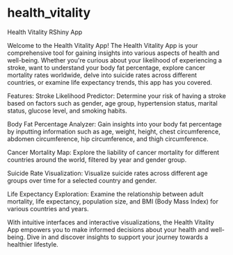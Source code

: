 # health_vitality
Health Vitality RShiny App

Welcome to the Health Vitality App!
The Health Vitality App is your comprehensive tool for gaining insights into various aspects of health and well-being. Whether you're curious about your likelihood of experiencing a stroke, want to understand your body fat percentage, explore cancer mortality rates worldwide, delve into suicide rates across different countries, or examine life expectancy trends, this app has you covered.

Features:
Stroke Likelihood Predictor: Determine your risk of having a stroke based on factors such as gender, age group, hypertension status, marital status, glucose level, and smoking habits.

Body Fat Percentage Analyzer: Gain insights into your body fat percentage by inputting information such as age, weight, height, chest circumference, abdomen circumference, hip circumference, and thigh circumference.

Cancer Mortality Map: Explore the liability of cancer mortality for different countries around the world, filtered by year and gender group.

Suicide Rate Visualization: Visualize suicide rates across different age groups over time for a selected country and gender.

Life Expectancy Exploration: Examine the relationship between adult mortality, life expectancy, population size, and BMI (Body Mass Index) for various countries and years.

With intuitive interfaces and interactive visualizations, the Health Vitality App empowers you to make informed decisions about your health and well-being. Dive in and discover insights to support your journey towards a healthier lifestyle.
